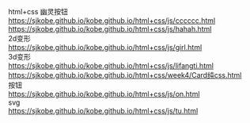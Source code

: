 html+css
幽灵按钮 </br>
https://sjkobe.github.io/kobe.github.io/html+css/js/cccccc.html</br>
https://sjkobe.github.io/kobe.github.io/html+css/js/hahah.html</br>
2d变形</br>
https://sjkobe.github.io/kobe.github.io/html+css/js/girl.html</br>
3d变形</br>
https://sjkobe.github.io/kobe.github.io/html+css/js/lifangti.html</br>
https://sjkobe.github.io/kobe.github.io/html+css/week4/Card纯css.html</br>
按钮</br>
https://sjkobe.github.io/kobe.github.io/html+css/js/on.html</br>
svg</br>
https://sjkobe.github.io/kobe.github.io/html+css/js/tu.html</br>
